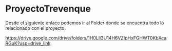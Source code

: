 # ProyectoTrevenque

Desde el siguiente enlace podemos ir al Folder donde se encuentra todo lo relacionado con el proyecto.

https://drive.google.com/drive/folders/1H0LIi3U14H6VZIpHxFGHWT0KbXcaRGuK?usp=drive_link
